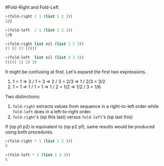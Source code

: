 #Fold-Right and Fold-Left

```Scheme
>(fold-right / 1 (list 1 2 3))
3/2

>(fold-left  / 1 (list 1 2 3))
1/6

>(fold-right list nil (list 1 2 3))
(1 (2 (3 ())))

>(fold-left  list nil (list 1 2 3))
(((() 1) 2) 3)
```

It might be confusing at first. Let's expand the first two expressions.

1. 1 = 1 => 3 / 1 = 3 => 2 / 3 = 2/3 => 1 / 2/3 = 3/2
2. 1 = 1 => 1 / 1 = 1 => 1 / 2 = 1/2 => 1/2 / 3 = 1/6

Two distinctions:

1. ``fold-right`` extracts values from sequence in a right-to-left order while
``fold-left`` does in a left-to-right order.
2. ``fold-right``'s (op this last) versus ``fold-left``'s (op last this)

If (op p1 p2) is equivalent to (op p2 p1), same results would be produced using
both procedures.

```Scheme
>(fold-right * 1 (list 1 2 3))
6

>(fold-left * 1 (list 1 2 3))
6
```
